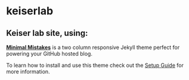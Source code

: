 # keiserlab

## Keiser lab site, using:

**[Minimal Mistakes](http://mmistakes.github.io/minimal-mistakes)** is a two column responsive Jekyll theme perfect for powering your GitHub hosted blog. 

To learn how to install and use this theme check out the [Setup Guide](http://mmistakes.github.io/minimal-mistakes/theme-setup/) for more information.